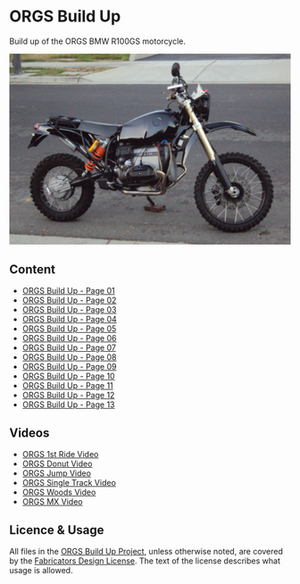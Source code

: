 # ORGS Build Up

Build up of the ORGS BMW R100GS motorcycle.

[<img src="content/orgs-right-side-view.jpg">](content/orgs-right-side-view-lg.jpg)

## Content

* [ORGS Build Up - Page 01](https://github.com/glevand/orgs-build-up/blob/master/orgs-build-up-01.adoc)
* [ORGS Build Up - Page 02](https://github.com/glevand/orgs-build-up/blob/master/orgs-build-up-02.adoc)
* [ORGS Build Up - Page 03](https://github.com/glevand/orgs-build-up/blob/master/orgs-build-up-03.adoc)
* [ORGS Build Up - Page 04](https://github.com/glevand/orgs-build-up/blob/master/orgs-build-up-04.adoc)
* [ORGS Build Up - Page 05](https://github.com/glevand/orgs-build-up/blob/master/orgs-build-up-05.adoc)
* [ORGS Build Up - Page 06](https://github.com/glevand/orgs-build-up/blob/master/orgs-build-up-06.adoc)
* [ORGS Build Up - Page 07](https://github.com/glevand/orgs-build-up/blob/master/orgs-build-up-07.adoc)
* [ORGS Build Up - Page 08](https://github.com/glevand/orgs-build-up/blob/master/orgs-build-up-08.adoc)
* [ORGS Build Up - Page 09](https://github.com/glevand/orgs-build-up/blob/master/orgs-build-up-09.adoc)
* [ORGS Build Up - Page 10](https://github.com/glevand/orgs-build-up/blob/master/orgs-build-up-10.adoc)
* [ORGS Build Up - Page 11](https://github.com/glevand/orgs-build-up/blob/master/orgs-build-up-11.adoc)
* [ORGS Build Up - Page 12](https://github.com/glevand/orgs-build-up/blob/master/orgs-build-up-12.adoc)
* [ORGS Build Up - Page 13](https://github.com/glevand/orgs-build-up/blob/master/orgs-build-up-13.adoc)

## Videos

* [ORGS 1st Ride Video](https://youtu.be/d9b6zWR_9og)
* [ORGS Donut Video](https://youtu.be/R0C5depXCuk)
* [ORGS Jump Video](https://youtu.be/QuAk78SmH1s)
* [ORGS Single Track Video](https://youtu.be/o50PZRMVuKA)
* [ORGS Woods Video](https://youtu.be/qPmXBI_PGOA)
* [ORGS MX Video](https://youtu.be/qkKDj9AkBTY)

## Licence & Usage

All files in the [ORGS Build Up Project](https://github.com/glevand/orgs-build-up), unless
otherwise noted, are covered by the
[Fabricators Design License](https://github.com/glevand/orgs-build-up/blob/master/fabricators-design-license.txt).
The text of the license describes what usage is allowed.
